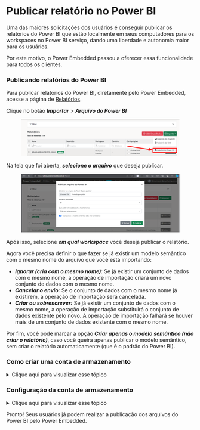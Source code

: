 # Publicar relatório no Power BI

Uma das maiores solicitações dos usuários é conseguir publicar os relatórios do Power BI que estão localmente em seus computadores para os workspaces no Power BI serviço, dando uma liberdade e autonomia maior para os usuários.

Por este motivo, o Power Embedded passou a oferecer essa funcionalidade para todos os clientes.



### Publicando relatórios do Power BI

Para publicar relatórios do Power BI, diretamente pelo Power Embedded, acesse a página de [Relatórios](https://admin.powerembedded.com.br/Reports).

Clique no botão _**Importar**_ > _**Arquivo do Power BI**_

<figure><img src="../../.gitbook/assets/image (206).png" alt=""><figcaption></figcaption></figure>

Na tela que foi aberta, _**selecione o arquivo**_ que deseja publicar.

<figure><img src="../../.gitbook/assets/image (207).png" alt=""><figcaption></figcaption></figure>

Após isso, selecione _**em qual workspace**_ você deseja publicar o relatório.

Agora você precisa definir o que fazer se já existir um modelo semântico com o mesmo nome do arquivo que você está importando:

* _**Ignorar (cria com o mesmo nome)**:_ Se já existir um conjunto de dados com o mesmo nome, a operação de importação criará um novo conjunto de dados com o mesmo nome.
* _**Cancelar o envio:**_ Se o conjunto de dados com o mesmo nome já existirem, a operação de importação será cancelada.
* _**Criar ou sobrescrever:**_ Se já existir um conjunto de dados com o mesmo nome, a operação de importação substituirá o conjunto de dados existente pelo novo. A operação de importação falhará se houver mais de um conjunto de dados existente com o mesmo nome.

Por fim, você pode marcar a opção _**Criar apenas o modelo semântico (não criar o relatório)**_, caso você queira apenas publicar o modelo semântico, sem criar o relatório automaticamente (que é o padrão do Power BI).



### Como criar uma conta de armazenamento

<details>

<summary>Clique aqui para visualizar esse tópico</summary>

Antes de configurar a integração entre o Power Embedded e a conta de armazenamento, você precisará [criar a sua conta de armazenamento](https://portal.azure.com/#browse/Microsoft.Storage%2FStorageAccounts) no Portal do Azure.

Para realizar a criação, pode utilizar os valores padrão, conforme demonstrado abaixo:

![](<../../.gitbook/assets/image (208).png>)



Ative a opção _**Permitir a habilitação do acesso anônimo em contêineres individuais:**_

![](<../../.gitbook/assets/image (209).png>)



Pode revisar as outras configurações, mas para fins deste tutorial, já pode avançar e concluir a criação da conta de armazenamento.

Após a criação, acesse a conta de armazenamento criada.

Expanda a seção _**Armazenamento de dados**_ e selecione a opção _**Contêineres**_.

Clique no botão _**+Contêiner**_

![](<../../.gitbook/assets/image (210).png>)



Digite o nome do contêiner que você deseja criar e clique no botão _**Criar**_, no final da tela.

Anote o nome do contêiner criado em um bloco de notas, pois você irá utilizá-lo futuramente para configurar a conta de armazenamento.

Expanda a seção _**Segurança + rede**_ e selecione a opção _**Chaves de acesso**_.

Nesta tela, você irá copiar e salvar em um bloco de notas, os valores dos campos _**Nome da conta de armazenamento**_ e _**Chave**_ (precisa clicar no botão _**Mostrar**_ para conseguir copiar a chave), pois iremos utilizar esses valores na configuração da conta de armazenamento.

![](<../../.gitbook/assets/image (211).png>)



Agora expanda a seção _**Configurações**_ e selecione a opção _**Compartilhamento de recursos (CORS)**_

![](<../../.gitbook/assets/image (212).png>)



Preencha os campos conforme a imagem acima:

* _**Origens permitidas**_: https://admin.powerembedded.com.br
* _**Métodos permitidos**_: PUT
* _**Cabeçalhos permitidos**_: \*

</details>



### Configuração da conta de armazenamento

<details>

<summary>Clique aqui para visualizar esse tópico</summary>

Para realizar a publicação dos relatórios, o Power BI precisa fazer o upload temporariamente do arquivo do Power BI que está no seu computador para uma conta de armazenamento do Azure.

Após esse envio, o Power Embedded faz uma chamada na API do Power BI, informando a URL do arquivo que está na conta de armazenamento (Azure Blob Storage) para importar no workspace. Após a importação, o arquivo é apagado do armazenamento temporário.

**Por padrão**, uma conta de armazenamento do próprio Power Embedded é utilizada para esse armazenamento temporários dos arquivos do Power BI. Sendo assim, você não precisa criar ou configurar uma integração do Power Embedded com uma conta de armazenamento.

Entretanto, é compreensível que você possa preferir utilizar uma conta de armazenamento da sua empresa, por questões de segurança e privacidade dos dados para armazenar temporariamente os arquivos que serão enviados e posteriormente, publicados no Power BI serviço.

Essa integração utilizando a conta de armazenamento da sua empresa pode ser configurada na tela abaixo, que fica na página de _**Configurações**_ > Aba _**Parâmetros**_:

![](<../../.gitbook/assets/image (213).png>)\


Abra o bloco de notas com as informações que você salvou e agora você pode configurar a sua integração entre o Power Embedded e a conta de armazenamento temporária criada por você.

Exemplo dessa tela de configuração com as informações devidamente preenchidas:

![](<../../.gitbook/assets/image (214).png>)

</details>



Pronto! Seus usuários já podem realizar a publicação dos arquivos do Power BI pelo Power Embedded.
